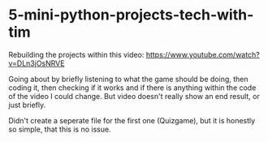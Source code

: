 # 5-mini-python-projects-tech-with-tim
Rebuilding the projects within this video: https://www.youtube.com/watch?v=DLn3jOsNRVE

Going about by briefly listening to what the game should be doing, then coding it, then checking if it works and if there is anything within the code of the video I could change.
But video doesn't really show an end result, or just briefly.


Didn't create a seperate file for the first one (Quizgame), but it is honestly so simple, that this is no issue.
